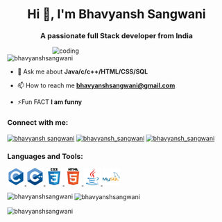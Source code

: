 <h1 align="center">Hi 👋, I'm Bhavyansh Sangwani</h1>
<h3 align="center">A passionate full Stack developer from India</h3>
<img align="right" alt="coding" width="400" src="https://i.pinimg.com/originals/75/e7/ef/75e7ef7aa27009befb076509382b86b8.gif">

<p align="left"> <img src="https://komarev.com/ghpvc/?username=bhavyanshsangwani&label=Profile%20views&color=0e75b6&style=flat" alt="bhavyanshsangwani" /> </p>

- 💬 Ask me about **Java/c/c++/HTML/CSS/SQL**

- 📫 How to reach me **bhavyanshsangwani@gmail.com**

- ⚡Fun FACT **I am funny**

<h3 align="left">Connect with me:</h3>
<p align="left">
<a href="https://linkedin.com/in/bhavyansh sangwani" target="blank"><img align="center" src="https://raw.githubusercontent.com/rahuldkjain/github-profile-readme-generator/master/src/images/icons/Social/linked-in-alt.svg" alt="bhavyansh sangwani" height="30" width="40" /></a>
<a href="https://fb.com/bhavyansh_sangwani" target="blank"><img align="center" src="https://raw.githubusercontent.com/rahuldkjain/github-profile-readme-generator/master/src/images/icons/Social/facebook.svg" alt="bhavyansh_sangwani" height="30" width="40" /></a>
<a href="https://instagram.com/bhavyansh_sangwani" target="blank"><img align="center" src="https://raw.githubusercontent.com/rahuldkjain/github-profile-readme-generator/master/src/images/icons/Social/instagram.svg" alt="bhavyansh_sangwani" height="30" width="40" /></a>
</p>

<h3 align="left">Languages and Tools:</h3>
<p align="left"> <a href="https://www.cprogramming.com/" target="_blank" rel="noreferrer"> <img src="https://raw.githubusercontent.com/devicons/devicon/master/icons/c/c-original.svg" alt="c" width="40" height="40"/> </a> <a href="https://www.w3schools.com/cpp/" target="_blank" rel="noreferrer"> <img src="https://raw.githubusercontent.com/devicons/devicon/master/icons/cplusplus/cplusplus-original.svg" alt="cplusplus" width="40" height="40"/> </a> <a href="https://www.w3schools.com/css/" target="_blank" rel="noreferrer"> <img src="https://raw.githubusercontent.com/devicons/devicon/master/icons/css3/css3-original-wordmark.svg" alt="css3" width="40" height="40"/> </a> <a href="https://www.w3.org/html/" target="_blank" rel="noreferrer"> <img src="https://raw.githubusercontent.com/devicons/devicon/master/icons/html5/html5-original-wordmark.svg" alt="html5" width="40" height="40"/> </a> <a href="https://www.java.com" target="_blank" rel="noreferrer"> <img src="https://raw.githubusercontent.com/devicons/devicon/master/icons/java/java-original.svg" alt="java" width="40" height="40"/> </a> <a href="https://www.mysql.com/" target="_blank" rel="noreferrer"> <img src="https://raw.githubusercontent.com/devicons/devicon/master/icons/mysql/mysql-original-wordmark.svg" alt="mysql" width="40" height="40"/> </a> </p>

<p><img align="left" src="https://github-readme-stats.vercel.app/api/top-langs?username=bhavyanshsangwani&show_icons=true&locale=en&layout=compact" alt="bhavyanshsangwani" /></p>

<p>&nbsp;<img align="center" src="https://github-readme-stats.vercel.app/api?username=bhavyanshsangwani&show_icons=true&locale=en" alt="bhavyanshsangwani" /></p>

<p><img align="center" src="https://github-readme-streak-stats.herokuapp.com/?user=bhavyanshsangwani&" alt="bhavyanshsangwani" /></p>
